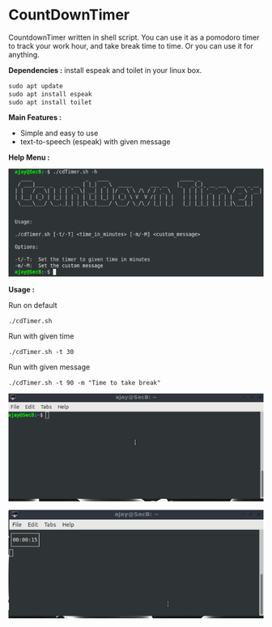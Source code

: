 # CountDownTimer   

CountdownTimer written in shell script. You can use it as a pomodoro timer to track your work hour, and take break time to time. Or you can use it for anything.   

**Dependencies :**  install espeak and toilet in your linux box.   

```shell  
sudo apt update
sudo apt install espeak
sudo apt install toilet 
```  

**Main Features :**  

* Simple and easy to use   
* text-to-speech (espeak) with given message

**Help Menu :**  

![](images/screenshot.png)  

**Usage :**  

Run on default 

```shell  
./cdTimer.sh
```  

Run with given time 

```shell   
./cdTimer.sh -t 30
```  

Run with given message   

```shell  
./cdTimer.sh -t 90 -m "Time to take break"
```  

![](images/demo1.gif)  

![](images/demo2.gif)  



